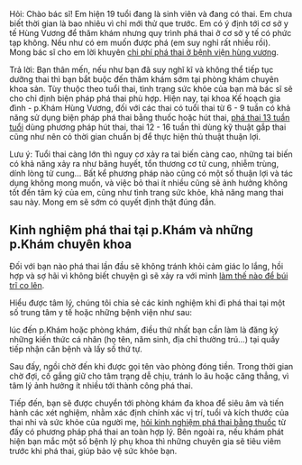 <p>Hỏi: Chào bác sĩ! Em hiện 19 tuổi đang là sinh viên và đang có thai. Em chưa biết thời gian là bao nhiêu vì chỉ mới thử que trước. Em có ý định tới cơ sở y tế Hùng Vương để thăm khám nhưng quy trình phá thai ở cơ sở y tế có phức tạp không. Nếu như có em muốn được phá (em suy nghỉ rất nhiều rồi). Mong bác sĩ cho em lời khuyên <a href="http://phongkhamdaidong.vn/chi-phi-pha-thai-o-benh-vien-hung-vuong-la-bao-nhieu-105.html">chi phí phá thai ở bệnh viện hùng vương</a>.</p>

<p>Trả lời: Bạn thân mến, nếu như bạn đã suy nghĩ kĩ và không thể tiếp tục dưỡng thai thì bạn bắt buộc đến thăm khám sớm tại phòng khám chuyên khoa sản. Tùy thuộc theo tuổi thai, tình trạng sức khỏe của bạn mà bác sĩ sẽ cho chỉ định biện pháp phá thai phù hợp. Hiện nay, tại khoa Kế hoạch gia đình - p.Khám Hùng Vương, đối với các thai có tuổi thai từ 6 - 9 tuần có khả năng sử dụng biện pháp phá thai bằng thuốc hoặc hút thai, <a href="http://phongkhamdaidong.vn/pha-thai-13-tuan-bang-thuoc-het-bao-nhieu-tien-168.html">phá thai 13&nbsp;tuần tuổi</a>&nbsp;dùng phương pháp hút thai, thai 12 - 16 tuần thì dùng kỹ thuật gắp thai cũng như nên có thời gian chuẩn bị để thực hiện thủ thuật thuận lợi.</p>

<p>Lưu ý: Tuổi thai càng lớn thì nguy cơ xảy ra tai biến càng cao, những tai biến có khả năng xảy ra như băng huyết, tổn thương cơ tử cung, nhiễm trùng, dính lòng tử cung... Bất kể phương pháp nào cũng có một số thuận lợi và tác dụng không mong muốn, và việc bỏ thai ít nhiều cũng sẽ ảnh hưởng không tốt đến tâm ký của em, cũng như tình trang sức khỏe, khả năng mang thai sau này. Mong em sẽ sớm có quyết định thật đúng đắn.</p>

<h2>Kinh nghiệm phá thai tại p.Khám và những p.Khám chuyên khoa</h2>

<p>Đối với bạn nào phá thai lần đầu sẽ không tránh khỏi cảm giác lo lắng, hồi hợp và sợ hãi vì không biết chuyện gì sẽ xảy ra với mình <a href="http://phongkhamdaidong.vn/lam-the-nao-de-bui-tri-co-len-201.html">làm thế nào để búi trĩ co lên</a>.</p>

<p>Hiểu được tâm lý, chúng tôi chia sẻ các kinh nghiệm khi đi phá thai tại một số trung tâm y tế hoặc những bệnh viện như sau:</p>

<p>lúc đến p.Khám hoặc phòng khám, điều thứ nhất bạn cần làm là đăng ký những kiến thức cá nhân (họ tên, năm sinh, địa chỉ thường trú&hellip;) tại quầy tiếp nhận căn bệnh và lấy số thứ tự.</p>

<p>Sau đấy, ngồi chờ đến khi được gọi tên vào phòng đóng tiền. Trong thời gian chờ đợi, cố gắng giữ cho tâm trạng dễ chịu, tránh lo âu hoặc căng thẳng, vì tâm lý ảnh hưởng ít nhiều tới thành công phá thai.</p>

<p>Tiếp đến, bạn sẽ được chuyển tới phòng khám đa khoa để siêu âm và tiến hành các xét nghiệm, nhằm xác định chính xác vị trí, tuổi và kích thước của thai nhi và sức khỏe của người mẹ,&nbsp;<a href="http://phongkhamdaidong.vn/hoi-kinh-nghiem-pha-thai-bang-thuoc-thanh-cong-174.html">hỏi kinh nghiệm phá thai bằng thuốc</a> từ đấy có phương pháp phá thai an toàn hợp lý. Bên ngoài ra, nếu khám phát hiện bạn mắc một số bệnh lý phụ khoa thì những chuyên gia sẽ tiêu viêm trước khi phá thai, giúp bảo vệ sức khỏe bạn.</p>
